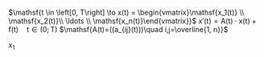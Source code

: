 
$\mathsf{t \in \left[0, T\right] \to x(t) = \begin{vmatrix}\mathsf{x_1(t)} \\ \mathsf{x_2(t)}\\ \ldots \\ \mathsf{x_n(t)}\end{vmatrix}}$
$\mathsf{x'(t)=A(t)\cdot x(t)+f(t)\quad t\in (0; T)}$
$\mathsf{A(t)=((a_{ij}(t)))\quad i,j=\overline{1, n}}$


$x_1$